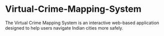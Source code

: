 # Virtual-Crime-Mapping-System
The Virtual Crime Mapping System is an interactive web-based application designed to help users navigate Indian cities more safely.
